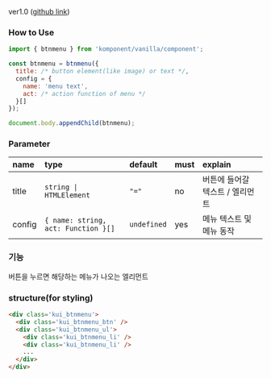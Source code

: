 ver1.0 ([github link](https://github.com/Komponent1/Komponent/tree/master/Vanilla/app/srcs/components/btnmenu))

### How to Use

~~~javascript
import { btnmenu } from 'komponent/vanilla/component';

const btnmenu = btnmenu({ 
  title: /* button element(like image) or text */,
  config = {
    name: 'menu text',
    act: /* action function of menu */
  }[]
});

document.body.appendChild(btnmenu);
~~~

### Parameter

|name|type|default|must|explain|
|:---|:---|:---|:---|:---|
|title|`string \| HTMLElement`|`"="`|no|버튼에 들어갈 텍스트 / 엘리먼트|
|config|`{ name: string, act: Function }[]`|`undefined`|yes|메뉴 텍스트 및 메뉴 동작|

### 기능
버튼을 누르면 해당하는 메뉴가 나오는 엘리먼트

### structure(for styling)
```html
<div class='kui_btnmenu'>
  <div class='kui_btnmenu_btn' />
  <div class='kui_btnmenu_ul'>
    <div class='kui_btnmenu_li' />
    <div class='kui_btnmenu_li' />
    ...
  </div>
</div>

```
